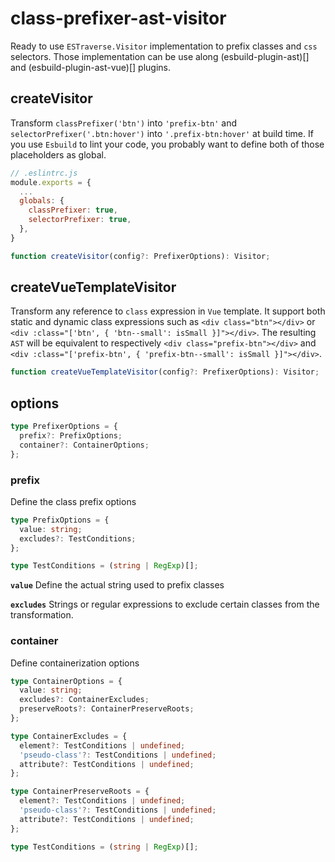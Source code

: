 # class-prefixer-ast-visitor

Ready to use `ESTraverse.Visitor` implementation to prefix classes and `css` selectors. Those implementation can be use along (esbuild-plugin-ast)[] and (esbuild-plugin-ast-vue)[] plugins.

## createVisitor

Transform `classPrefixer('btn')` into `'prefix-btn'` and `selectorPrefixer('.btn:hover')` into `'.prefix-btn:hover'` at build time. If you use `Esbuild` to lint your code, you probably want to define both of those placeholders as global.

```javascript
// .eslintrc.js
module.exports = {
  ...
  globals: {
    classPrefixer: true,
    selectorPrefixer: true,
  },
}
```

```typescript
function createVisitor(config?: PrefixerOptions): Visitor;
```

## createVueTemplateVisitor

Transform any reference to `class` expression in `Vue` template. It support both static and dynamic class expressions such as `<div class="btn"></div>` or `<div :class="['btn', { 'btn--small': isSmall }]"></div>`. The resulting `AST` will be equivalent to respectively `<div class="prefix-btn"></div>` and `<div :class="['prefix-btn', { 'prefix-btn--small': isSmall }]"></div>`.

```typescript
function createVueTemplateVisitor(config?: PrefixerOptions): Visitor;
```

## options

```typescript
type PrefixerOptions = {
  prefix?: PrefixOptions;
  container?: ContainerOptions;
};
```

### prefix

Define the class prefix options

```typescript
type PrefixOptions = {
  value: string;
  excludes?: TestConditions;
};

type TestConditions = (string | RegExp)[];
```

**`value`**
Define the actual string used to prefix classes

**`excludes`**
Strings or regular expressions to exclude certain classes from the transformation.

### container

Define containerization options

```typescript
type ContainerOptions = {
  value: string;
  excludes?: ContainerExcludes;
  preserveRoots?: ContainerPreserveRoots;
};

type ContainerExcludes = {
  element?: TestConditions | undefined;
  'pseudo-class'?: TestConditions | undefined;
  attribute?: TestConditions | undefined;
};

type ContainerPreserveRoots = {
  element?: TestConditions | undefined;
  'pseudo-class'?: TestConditions | undefined;
  attribute?: TestConditions | undefined;
};

type TestConditions = (string | RegExp)[];
```
